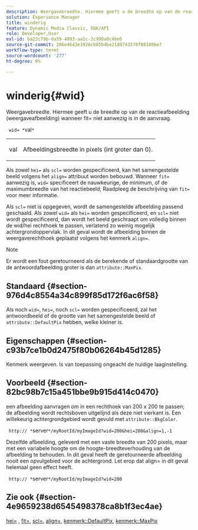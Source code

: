 ```yaml
---
description: Weergavebreedte. Hiermee geeft u de breedte op van de reactieafbeelding (weergaveafbeelding) wanneer fit= niet aanwezig is in de aanvraag.
solution: Experience Manager
title: winderig
feature: Dynamic Media Classic, SDK/API
role: Developer,User
exl-id: ba22c79b-da59-4993-aa1c-2c990a0c4be5
source-git-commit: 206e4643e3926cb85b4be2189743578f88180be7
workflow-type: tm+mt
source-wordcount: '277'
ht-degree: 0%

---
```


# winderig{#wid}

Weergavebreedte. Hiermee geeft u de breedte op van de reactieafbeelding (weergaveafbeelding) wanneer fit= niet aanwezig is in de aanvraag.

` wid= *`val`*`

<table id="simpletable_E217453246F5441C896C1F69EA4D4218"> 
 <tr class="strow"> 
  <td class="stentry"> <p> <span class="varname"> val  </span> </p> </td> 
  <td class="stentry"> <p>Afbeeldingsbreedte in pixels (int groter dan 0). </p> </td> 
 </tr> 
</table>

Als zowel `hei=` als `scl=` worden gespecificeerd, kan het samengestelde beeld volgens het `align=` attribuut worden bebouwd. Wanneer `fit=` aanwezig is, `wid=` specificeert de nauwkeurige, de minimum, of de maximumbreedte van het reactiebeeld; Raadpleeg de beschrijving van `fit=` voor meer informatie.

Als `scl=` niet is opgegeven, wordt de samengestelde afbeelding passend geschaald. Als zowel `wid=` als `hei=` worden gespecificeerd, en `scl=` niet wordt gespecificeerd, dan wordt het beeld geschraapt om volledig binnen de wid/hei rechthoek te passen, verlatend zo weinig mogelijk achtergrondoppervlak. In dit geval wordt de afbeelding binnen de weergaverechthoek geplaatst volgens het kenmerk `align=`.

>[!NOTE]
>
>Er wordt een fout geretourneerd als de berekende of standaardgrootte van de antwoordafbeelding groter is dan `attribute::MaxPix`.

## Standaard {#section-976d4c8554a34c899f85d172f6ac6f58}

Als noch `wid=`, `hei=`, noch `scl=` worden gespecificeerd, zal het antwoordbeeld of de grootte van het samengestelde beeld of `attribute::DefaultPix` hebben, welke kleiner is.

## Eigenschappen {#section-c93b7ce1b0d2475f80b06264b45d1285}

Kenmerk weergeven. Is van toepassing ongeacht de huidige laaginstelling.

## Voorbeeld {#section-82bc98b7c15a451bbe9b915d414c0470}

een afbeelding aanvragen om in een rechthoek van 200 x 200 te passen; de afbeelding wordt rechtsboven uitgelijnd als deze niet vierkant is. Een willekeurig achtergrondgebied wordt gevuld met `attribute::BkgColor`.

` http:// *`server`*/myRootId/myImageId?wid=200&hei=200&align=1,-1`

Dezelfde afbeelding, geleverd met een vaste breedte van 200 pixels, maar met een variabele hoogte om de hoogte-breedteverhouding van de afbeelding te behouden. In dit geval heeft de geretourneerde afbeelding nooit een opvulgebied voor de achtergrond. Let erop dat align= in dit geval helemaal geen effect heeft.

` http:// *`server`*/myRootId/myImageId?wid=200`

## Zie ook {#section-4e9659238d6545498378ca8b1f3ec4ae}

[hei=](../../../../../is-api/http-ref/image-serving-api-ref/c-http-protocol-reference/c-command-reference/r-is-http-hei.md#reference-6d6f556ccc0e4b98a815e8a5c1944a96) ,  [fit=](../../../../../is-api/http-ref/image-serving-api-ref/c-http-protocol-reference/c-command-reference/r-fit.md#reference-f11bff6d93d143d6b135de3a923bc989),  [scl=](../../../../../is-api/http-ref/image-serving-api-ref/c-http-protocol-reference/c-command-reference/r-scl.md#reference-b2a74e493d0d407e98fe350551ba3fcc),  [align=](../../../../../is-api/http-ref/image-serving-api-ref/c-http-protocol-reference/c-command-reference/r-align.md#reference-b7d6b87c75124d78884f916dd6544bc7),  [kenmerk::DefaultPix](../../../../../is-api/image-catalog/image-serving-api-ref/c-image-catalog-reference/c-attributes-reference/r-defaultpix.md#reference-996b2c22b30f4fd9b970c84063306df1),  [kenmerk::MaxPix](../../../../../is-api/image-catalog/image-serving-api-ref/c-image-catalog-reference/c-attributes-reference/r-maxpix.md#reference-e167d396ac794079ba8b5e6eb16eeda5)
